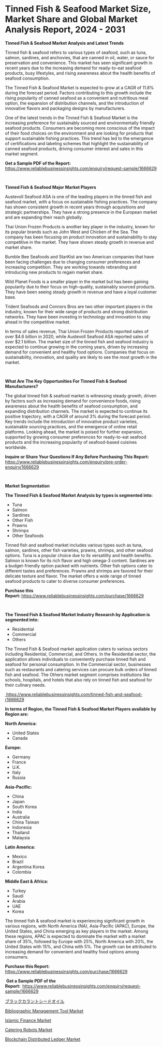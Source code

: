 <p><h1>Tinned Fish & Seafood Market Size, Market Share and Global Market Analysis Report, 2024 - 2031</h1></p><p><strong>Tinned Fish & Seafood Market Analysis and Latest Trends</strong></p>
<p><p>Tinned fish & seafood refers to various types of seafood, such as tuna, salmon, sardines, and anchovies, that are canned in oil, water, or sauce for preservation and convenience. This market has seen significant growth in recent years due to the increasing demand for ready-to-eat seafood products, busy lifestyles, and rising awareness about the health benefits of seafood consumption.</p><p>The Tinned Fish & Seafood Market is expected to grow at a CAGR of 11.8% during the forecast period. Factors contributing to this growth include the rising popularity of canned seafood as a convenient and nutritious meal option, the expansion of distribution channels, and the introduction of innovative flavors and packaging designs by manufacturers.</p><p>One of the latest trends in the Tinned Fish & Seafood Market is the increasing preference for sustainably sourced and environmentally friendly seafood products. Consumers are becoming more conscious of the impact of their food choices on the environment and are looking for products that support sustainable fishing practices. This trend has led to the emergence of certifications and labeling schemes that highlight the sustainability of canned seafood products, driving consumer interest and sales in this market segment.</p></p>
<p><strong>Get a Sample PDF of the Report:&nbsp;</strong> <a href="https://www.reliablebusinessinsights.com/enquiry/request-sample/1666629">https://www.reliablebusinessinsights.com/enquiry/request-sample/1666629</a></p>
<p>&nbsp;</p>
<p><strong>Tinned Fish & Seafood Major Market Players</strong></p>
<p><p>Austevoll Seafood ASA is one of the leading players in the tinned fish and seafood market, with a focus on sustainable fishing practices. The company has shown consistent growth in recent years through acquisitions and strategic partnerships. They have a strong presence in the European market and are expanding their reach globally.</p><p>Thai Union Frozen Products is another key player in the industry, known for its popular brands such as John West and Chicken of the Sea. The company has been focusing on product innovation and sustainability to stay competitive in the market. They have shown steady growth in revenue and market share.</p><p>Bumble Bee Seafoods and StarKist are two American companies that have been facing challenges due to changing consumer preferences and increasing competition. They are working towards rebranding and introducing new products to regain market share.</p><p>Wild Planet Foods is a smaller player in the market but has been gaining popularity due to their focus on high-quality, sustainably sourced products. They have been seeing steady growth in revenue and have a loyal customer base.</p><p>Trident Seafoods and Connors Bros are two other important players in the industry, known for their wide range of products and strong distribution networks. They have been investing in technology and innovation to stay ahead in the competitive market.</p><p>In terms of sales revenue, Thai Union Frozen Products reported sales of over $4.6 billion in 2020, while Austevoll Seafood ASA reported sales of over $2.1 billion. The market size of the tinned fish and seafood industry is expected to continue growing in the coming years, driven by increasing demand for convenient and healthy food options. Companies that focus on sustainability, innovation, and quality are likely to see the most growth in the market.</p></p>
<p>&nbsp;</p>
<p><strong>What Are The Key Opportunities For Tinned Fish & Seafood Manufacturers?</strong></p>
<p><p>The global tinned fish & seafood market is witnessing steady growth, driven by factors such as increasing demand for convenience foods, rising awareness about the health benefits of seafood consumption, and expanding distribution channels. The market is expected to continue its positive trajectory, with a CAGR of around 3% during the forecast period. Key trends include the introduction of innovative product varieties, sustainable sourcing practices, and the emergence of online retail platforms. Looking ahead, the market is poised for further expansion, supported by growing consumer preferences for ready-to-eat seafood products and the increasing popularity of seafood-based cuisines worldwide.</p></p>
<p><strong>Inquire or Share Your Questions If Any Before Purchasing This Report:</strong> <a href="https://www.reliablebusinessinsights.com/enquiry/pre-order-enquiry/1666629">https://www.reliablebusinessinsights.com/enquiry/pre-order-enquiry/1666629</a></p>
<p>&nbsp;</p>
<p><strong>Market Segmentation</strong></p>
<p><strong>The Tinned Fish & Seafood Market Analysis by types is segmented into:</strong></p>
<p><ul><li>Tuna</li><li>Salmon</li><li>Sardines</li><li>Other Fish</li><li>Prawns</li><li>Shrimps</li><li>Other Seafoods</li></ul></p>
<p><p>Tinned fish and seafood market includes various types such as tuna, salmon, sardines, other fish varieties, prawns, shrimps, and other seafood options. Tuna is a popular choice due to its versatility and health benefits. Salmon is known for its rich flavor and high omega-3 content. Sardines are a budget-friendly option packed with nutrients. Other fish options cater to different tastes and preferences. Prawns and shrimps are favored for their delicate texture and flavor. The market offers a wide range of tinned seafood products to cater to diverse consumer preferences.</p></p>
<p><strong>Purchase this Report:&nbsp;</strong><a href="https://www.reliablebusinessinsights.com/purchase/1666629">https://www.reliablebusinessinsights.com/purchase/1666629</a></p>
<p>&nbsp;</p>
<p><strong>The Tinned Fish & Seafood Market Industry Research by Application is segmented into:</strong></p>
<p><ul><li>Residential</li><li>Commercial</li><li>Others</li></ul></p>
<p><p>The Tinned Fish & Seafood market application caters to various sectors including Residential, Commercial, and Others. In the Residential sector, the application allows individuals to conveniently purchase tinned fish and seafood for personal consumption. In the Commercial sector, businesses such as restaurants and catering services can procure bulk orders of tinned fish and seafood. The Others market segment comprises institutions like schools, hospitals, and hotels that also rely on tinned fish and seafood for their culinary needs.</p></p>
<p><a href="https://www.reliablebusinessinsights.com/tinned-fish-and-seafood-r1666629">&nbsp;https://www.reliablebusinessinsights.com/tinned-fish-and-seafood-r1666629</a></p>
<p><strong>In terms of Region, the Tinned Fish & Seafood Market Players available by Region are:</strong></p>
<p>
    <p> <strong> North America: </strong>
        <ul>
            <li>United States</li>
            <li>Canada</li>
        </ul>
        </p> 
    <p> <strong> Europe: </strong>
        <ul>
            <li>Germany</li>
            <li>France</li>
            <li>U.K.</li>
            <li>Italy</li>
            <li>Russia</li>
        </ul>
        </p> 
    <p> <strong> Asia-Pacific: </strong>
        <ul>
            <li>China</li>
            <li>Japan</li>
            <li>South Korea</li>
            <li>India</li>
            <li>Australia</li>
            <li>China Taiwan</li>
            <li>Indonesia</li>
            <li>Thailand</li>
            <li>Malaysia</li>
        </ul>
        </p> 
    <p> <strong> Latin America: </strong>
        <ul>
            <li>Mexico</li>
            <li>Brazil</li>
            <li>Argentina Korea</li>
            <li>Colombia</li>
        </ul>
        </p> 
    <p> <strong> Middle East & Africa: </strong>
        <ul>
            <li>Turkey</li>
            <li>Saudi</li>
            <li>Arabia</li>
            <li>UAE</li>
            <li>Korea</li>
        </ul>
    </p>
    </p>
<p><p>The tinned fish & seafood market is experiencing significant growth in various regions, with North America (NA), Asia-Pacific (APAC), Europe, the United States, and China emerging as key players in the market. Among these regions, APAC is expected to dominate the market with a market share of 35%, followed by Europe with 25%, North America with 20%, the United States with 15%, and China with 5%. The growth can be attributed to increasing demand for convenient and healthy food options among consumers.</p></p>
<p><strong>Purchase this Report: </strong><a href="https://www.reliablebusinessinsights.com/purchase/1666629">https://www.reliablebusinessinsights.com/purchase/1666629</a></p>
<p>&nbsp;<strong>Get a Sample PDF of the Report:&nbsp;&nbsp;</strong><a href="https://www.reliablebusinessinsights.com/enquiry/request-sample/1666629">https://www.reliablebusinessinsights.com/enquiry/request-sample/1666629</a></p>
<p><strong></strong></p>
<p><p><a href="https://github.com/Andrewones2023/Market-Research-Report-List-2/blob/main/6249901176458.md">ブラックカラントシードオイル</a></p><p><a href="https://www.linkedin.com/pulse/bibliographic-management-tool-market-size-growth-trends-7lzuf">Bibliographic Management Tool Market</a></p><p><a href="https://www.linkedin.com/pulse/islamic-finance-market-outlook-forecast-from-2024-2031-market-alive-qwqvf">Islamic Finance Market</a></p><p><a href="https://github.com/bznecsdb5/Market-Research-Report-List-1/blob/main/catering-robots-market.md">Catering Robots Market</a></p><p><a href="https://github.com/maesanjaya8/Market-Research-Report-List-1/blob/main/blockchain-distributed-ledger-market.md">Blockchain Distributed Ledger Market</a></p></p>